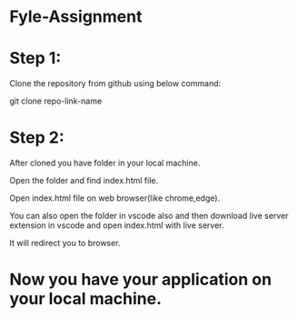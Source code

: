 # Fyle-Assignment

# Step 1:

  Clone the repository from github using below command:

  git clone repo-link-name

#  Step 2:

  After cloned you have folder in your local machine.

  Open the folder and find index.html file.

  Open index.html file on web browser(like chrome,edge).

  You can also open the folder in vscode also and then download live server extension in vscode and open index.html with live server.

  It will redirect you to browser.

# Now you have your application on your local machine.
